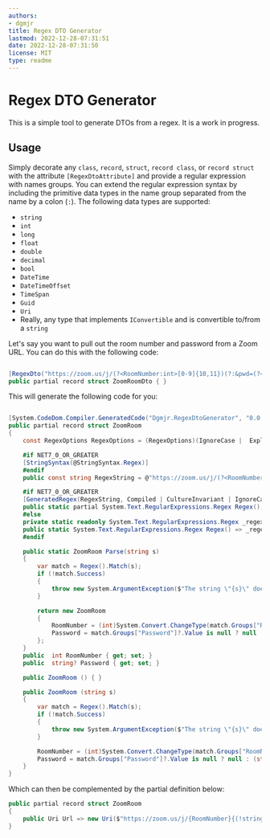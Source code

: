 ```yaml
---
authors: 
- dgmjr
title: Regex DTO Generator
lastmod: 2022-12-28-07:31:51
date: 2022-12-28-07:31:50
license: MIT
type: readme
---
```


# Regex DTO Generator

This is a simple tool to generate DTOs from a regex. It is a work in progress.

## Usage

Simply decorate any `class`, `record`, `struct`, `record class`, or
`record struct` with the attribute `[RegexDtoAttribute]` and provide a regular expression with names groups.  You can extend the regular expression syntax by including the primitive data types in the name group separated from the name by a colon (`:`).  The following data types are supported:

- `string`
- `int`
- `long`
- `float`
- `double`
- `decimal`
- `bool`
- `DateTime`
- `DateTimeOffset`
- `TimeSpan`
- `Guid`
- `Uri`
- Really, any type that implements `IConvertible` and is convertible to/from a `string`

Let's say you want to pull out the room number and password from a Zoom URL.  You can do this with the following code:

```csharp

[RegexDto("https://zoom.us/j/(?<RoomNumber:int>[0-9]{10,11})(?:&pwd=(?<Password:string?>[a-zA-Z0-9]{6,8}))?")]
public partial record struct ZoomRoomDto { }

```

This will generate the following code for you:

```csharp

[System.CodeDom.Compiler.GeneratedCode("Dgmjr.RegexDtoGenerator", "0.0.1.0")]
public partial record struct ZoomRoom
{
    const RegexOptions RegexOptions = (RegexOptions)(IgnoreCase |  ExplicitCapture |  Compiled);

    #if NET7_0_OR_GREATER
    [StringSyntax(@StringSyntax.Regex)]
    #endif
    public const string RegexString = @"https://zoom.us/j/(?<RoomNumber>[0-9]{10,11})(?:&pwd=(?<Password>[a-zA-Z0-9]{6,8}))?";

    #if NET7_0_OR_GREATER
    [GeneratedRegex(RegexString, Compiled | CultureInvariant | IgnoreCase)]
    public static partial System.Text.RegularExpressions.Regex Regex();
    #else
    private static readonly System.Text.RegularExpressions.Regex _regex = new System.Text.RegularExpressions.Regex(RegexString, RegexOptions);
    public static System.Text.RegularExpressions.Regex Regex() => _regex;
    #endif

    public static ZoomRoom Parse(string s)
    {
        var match = Regex().Match(s);
        if (!match.Success)
        {
            throw new System.ArgumentException($"The string \"{s}\" does not match the regular expression \"{RegexString}\".", nameof(s));
        }

        return new ZoomRoom
        {
            RoomNumber = (int)System.Convert.ChangeType(match.Groups["RoomNumber"]?.Value, typeof(int)),
            Password = match.Groups["Password"]?.Value is null ? null : (string?)System.Convert.ChangeType(match.Groups["Password"]?.Value, typeof(string)),
        };
    }
    public  int RoomNumber { get; set; }
    public  string? Password { get; set; }

    public ZoomRoom () { }

    public ZoomRoom (string s)
    {
        var match = Regex().Match(s);
        if (!match.Success)
        {
            throw new System.ArgumentException($"The string \"{s}\" does not match the regular expression \"{RegexString}\".", nameof(s));
        }

        RoomNumber = (int)System.Convert.ChangeType(match.Groups["RoomNumber"]?.Value, typeof(int));
        Password = match.Groups["Password"]?.Value is null ? null : (string?)System.Convert.ChangeType(match.Groups["Password"]?.Value, typeof(string));
    }
}

```

Which can then be complemented by the partial definition below:

```csharp
public partial record struct ZoomRoom
{
    public Uri Url => new Uri($"https://zoom.us/j/{RoomNumber}{(!string.IsNullOrEmpty(Password) ? $"?pwd={Password}" : "")}");
}
```

